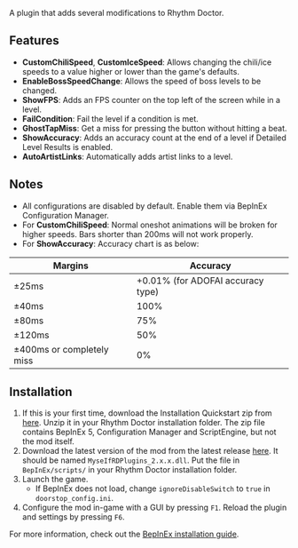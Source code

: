 A plugin that adds several modifications to Rhythm Doctor.

## Features

- **CustomChiliSpeed**, **CustomIceSpeed**: Allows changing the chili/ice speeds to a value higher or lower than the game's defaults.
- **EnableBossSpeedChange**: Allows the speed of boss levels to be changed.
- **ShowFPS**: Adds an FPS counter on the top left of the screen while in a level.
- **FailCondition**: Fail the level if a condition is met.
- **GhostTapMiss**: Get a miss for pressing the button without hitting a beat.
- **ShowAccuracy**: Adds an accuracy count at the end of a level if Detailed Level Results is enabled.
- **AutoArtistLinks**: Automatically adds artist links to a level.


## Notes
- All configurations are disabled by default. Enable them via BepInEx Configuration Manager.
- For **CustomChiliSpeed**: Normal oneshot animations will be broken for higher speeds. Bars shorter than 200ms will not work properly.
- For **ShowAccuracy**: Accuracy chart is as below:

| Margins | Accuracy |
| --- | --- |
| ±25ms | +0.01% (for ADOFAI accuracy type) |
| ±40ms | 100% |
| ±80ms | 75% |
| ±120ms | 50% |
| ±400ms or completely miss | 0% |

## Installation
1. If this is your first time, download the Installation Quickstart zip from [here](https://github.com/Mysthaps/MyseIfRDPatches/releases/tag/v2.0.0). Unzip it in your Rhythm Doctor installation folder. The zip file contains BepInEx 5, Configuration Manager and ScriptEngine, but not the mod itself.
2. Download the latest version of the mod from the latest release [here](https://github.com/Mysthaps/MyseIfRDPlugins/releases). It should be named `MyseIfRDPlugins_2.x.x.dll`. Put the file in `BepInEx/scripts/` in your Rhythm Doctor installation folder.
3. Launch the game.
    - If BepInEx does not load, change `ignoreDisableSwitch` to `true` in `doorstop_config.ini`.
4. Configure the mod in-game with a GUI by pressing `F1`. Reload the plugin and settings by pressing `F6`.

For more information, check out the [BepInEx installation guide](https://docs.bepinex.dev/articles/user_guide/installation/index.html).
